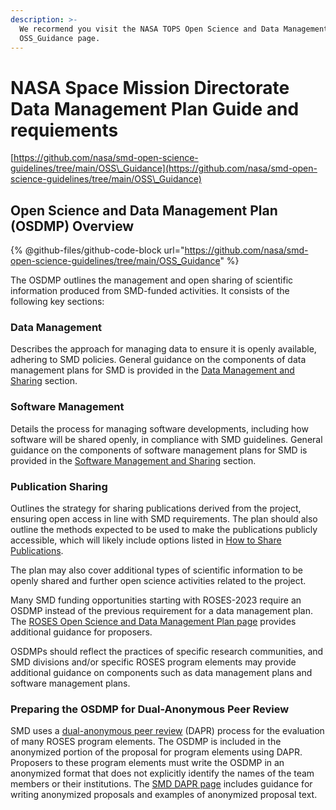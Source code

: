 ```yaml
---
description: >-
  We recormend you visit the NASA TOPS Open Science and Data Management Plan
  OSS_Guidance page.
---
```


# NASA Space Mission Directorate Data Management Plan Guide and requiements

[https://github.com/nasa/smd-open-science-guidelines/tree/main/OSS\_Guidance](https://github.com/nasa/smd-open-science-guidelines/tree/main/OSS\_Guidance)

## Open Science and Data Management Plan (OSDMP) Overview

{% @github-files/github-code-block url="https://github.com/nasa/smd-open-science-guidelines/tree/main/OSS_Guidance" %}

The OSDMP outlines the management and open sharing of scientific information produced from SMD-funded activities. It consists of the following key sections:

### Data Management

Describes the approach for managing data to ensure it is openly available, adhering to SMD policies. General guidance on the components of data management plans for SMD is provided in the [Data Management and Sharing](https://github.com/nasa/smd-open-science-guidelines/blob/main/OSS\_Guidance/Data\_Management\_Sharing.md) section.

### Software Management

Details the process for managing software developments, including how software will be shared openly, in compliance with SMD guidelines. General guidance on the components of software management plans for SMD is provided in the [Software Management and Sharing](https://github.com/nasa/smd-open-science-guidelines/blob/main/OSS\_Guidance/Software\_Management\_Sharing.md) section.

### Publication Sharing

Outlines the strategy for sharing publications derived from the project, ensuring open access in line with SMD requirements. The plan should also outline the methods expected to be used to make the publications publicly accessible, which will likely include options listed in [How to Share Publications](https://github.com/nasa/smd-open-science-guidelines/blob/main/OSS\_Guidance/Publications.md#how-to-share-publications).

The plan may also cover additional types of scientific information to be openly shared and further open science activities related to the project.

Many SMD funding opportunities starting with ROSES-2023 require an OSDMP instead of the previous requirement for a data management plan. The [ROSES Open Science and Data Management Plan page](https://science.nasa.gov/researchers/sara/faqs/OSDMP/) provides additional guidance for proposers.

OSDMPs should reflect the practices of specific research communities, and SMD divisions and/or specific ROSES program elements may provide additional guidance on components such as data management plans and software management plans.

### Preparing the OSDMP for Dual-Anonymous Peer Review

SMD uses a [dual-anonymous peer review](https://science.nasa.gov/researchers/dual-anonymous-peer-review) (DAPR) process for the evaluation of many ROSES program elements. The OSDMP is included in the anonymized portion of the proposal for program elements using DAPR. Proposers to these program elements must write the OSDMP in an anonymized format that does not explicitly identify the names of the team members or their institutions. The [SMD DAPR page](https://science.nasa.gov/researchers/dual-anonymous-peer-review) includes guidance for writing anonymized proposals and examples of anonymized proposal text.
